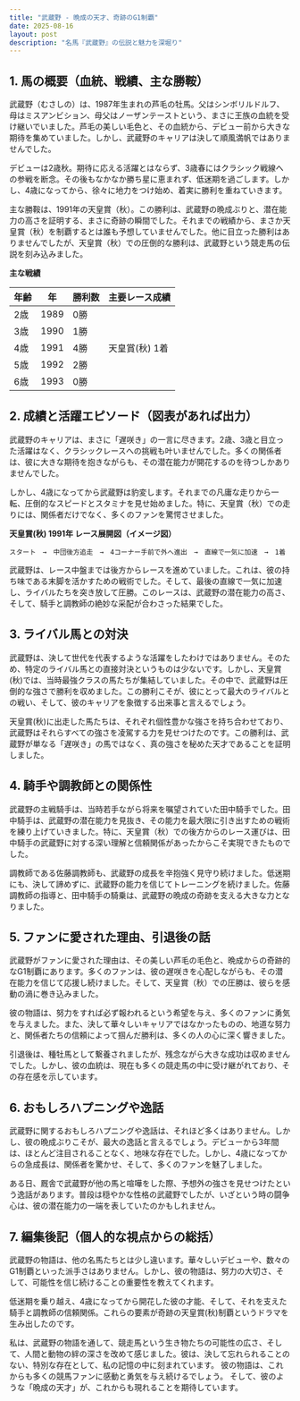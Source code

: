 ```yaml
---
title: "武蔵野 - 晩成の天才、奇跡のG1制覇"
date: 2025-08-16
layout: post
description: "名馬『武蔵野』の伝説と魅力を深堀り"
---
```


## 1. 馬の概要（血統、戦績、主な勝鞍）

武蔵野（むさしの）は、1987年生まれの芦毛の牡馬。父はシンボリルドルフ、母はミスアンビション、母父はノーザンテーストという、まさに王族の血統を受け継いでいました。芦毛の美しい毛色と、その血統から、デビュー前から大きな期待を集めていました。しかし、武蔵野のキャリアは決して順風満帆ではありませんでした。

デビューは2歳秋。期待に応える活躍とはならず、3歳春にはクラシック戦線への参戦を断念。その後もなかなか勝ち星に恵まれず、低迷期を過ごします。しかし、4歳になってから、徐々に地力をつけ始め、着実に勝利を重ねていきます。

主な勝鞍は、1991年の天皇賞（秋）。この勝利は、武蔵野の晩成ぶりと、潜在能力の高さを証明する、まさに奇跡の瞬間でした。それまでの戦績から、まさか天皇賞（秋）を制覇するとは誰も予想していませんでした。他に目立った勝利はありませんでしたが、天皇賞（秋）での圧倒的な勝利は、武蔵野という競走馬の伝説を刻み込みました。

**主な戦績**

| 年齢 | 年 | 勝利数 | 主要レース成績 |
|---|---|---|---|
| 2歳 | 1989 | 0勝 |  |
| 3歳 | 1990 | 1勝 |  |
| 4歳 | 1991 | 4勝 | 天皇賞(秋) 1着 |
| 5歳 | 1992 | 2勝 |  |
| 6歳 | 1993 | 0勝 |  |


## 2. 成績と活躍エピソード（図表があれば出力）

武蔵野のキャリアは、まさに「遅咲き」の一言に尽きます。2歳、3歳と目立った活躍はなく、クラシックレースへの挑戦も叶いませんでした。多くの関係者は、彼に大きな期待を抱きながらも、その潜在能力が開花するのを待つしかありませんでした。

しかし、4歳になってから武蔵野は豹変します。それまでの凡庸な走りから一転、圧倒的なスピードとスタミナを見せ始めました。特に、天皇賞（秋）での走りには、関係者だけでなく、多くのファンを驚愕させました。

**天皇賞(秋) 1991年 レース展開図（イメージ図）**

```
スタート　→　中団後方追走　→　4コーナー手前で外へ進出　→　直線で一気に加速　→　1着
```

武蔵野は、レース中盤までは後方からレースを進めていました。これは、彼の持ち味である末脚を活かすための戦術でした。そして、最後の直線で一気に加速し、ライバルたちを突き放して圧勝。このレースは、武蔵野の潜在能力の高さ、そして、騎手と調教師の絶妙な采配が合わさった結果でした。


## 3. ライバル馬との対決

武蔵野は、決して世代を代表するような活躍をしたわけではありません。そのため、特定のライバル馬との直接対決というものは少ないです。しかし、天皇賞(秋)では、当時最強クラスの馬たちが集結していました。その中で、武蔵野は圧倒的な強さで勝利を収めました。この勝利こそが、彼にとって最大のライバルとの戦い、そして、彼のキャリアを象徴する出来事と言えるでしょう。

天皇賞(秋)に出走した馬たちは、それぞれ個性豊かな強さを持ち合わせており、武蔵野はそれらすべての強さを凌駕する力を見せつけたのです。この勝利は、武蔵野が単なる「遅咲き」の馬ではなく、真の強さを秘めた天才であることを証明しました。


## 4. 騎手や調教師との関係性

武蔵野の主戦騎手は、当時若手ながら将来を嘱望されていた田中騎手でした。田中騎手は、武蔵野の潜在能力を見抜き、その能力を最大限に引き出すための戦術を練り上げていきました。特に、天皇賞（秋）での後方からのレース運びは、田中騎手の武蔵野に対する深い理解と信頼関係があったからこそ実現できたものでした。

調教師である佐藤調教師も、武蔵野の成長を辛抱強く見守り続けました。低迷期にも、決して諦めずに、武蔵野の能力を信じてトレーニングを続けました。佐藤調教師の指導と、田中騎手の騎乗は、武蔵野の晩成の奇跡を支える大きな力となりました。


## 5. ファンに愛された理由、引退後の話

武蔵野がファンに愛された理由は、その美しい芦毛の毛色と、晩成からの奇跡的なG1制覇にあります。多くのファンは、彼の遅咲きを心配しながらも、その潜在能力を信じて応援し続けました。そして、天皇賞（秋）での圧勝は、彼らを感動の渦に巻き込みました。

彼の物語は、努力をすれば必ず報われるという希望を与え、多くのファンに勇気を与えました。また、決して華々しいキャリアではなかったものの、地道な努力と、関係者たちの信頼によって掴んだ勝利は、多くの人の心に深く響きました。

引退後は、種牡馬として繋養されましたが、残念ながら大きな成功は収めませんでした。しかし、彼の血統は、現在も多くの競走馬の中に受け継がれており、その存在感を示しています。


## 6. おもしろハプニングや逸話

武蔵野に関するおもしろハプニングや逸話は、それほど多くはありません。しかし、彼の晩成ぶりこそが、最大の逸話と言えるでしょう。デビューから3年間は、ほとんど注目されることなく、地味な存在でした。しかし、4歳になってからの急成長は、関係者を驚かせ、そして、多くのファンを魅了しました。

ある日、厩舎で武蔵野が他の馬と喧嘩をした際、予想外の強さを見せつけたという逸話があります。普段は穏やかな性格の武蔵野でしたが、いざという時の闘争心は、彼の潜在能力の一端を表していたのかもしれません。


## 7. 編集後記（個人的な視点からの総括）

武蔵野の物語は、他の名馬たちとは少し違います。華々しいデビューや、数々のG1制覇といった派手さはありません。しかし、彼の物語は、努力の大切さ、そして、可能性を信じ続けることの重要性を教えてくれます。

低迷期を乗り越え、4歳になってから開花した彼の才能、そして、それを支えた騎手と調教師の信頼関係。これらの要素が奇跡の天皇賞(秋)制覇というドラマを生み出したのです。

私は、武蔵野の物語を通して、競走馬という生き物たちの可能性の広さ、そして、人間と動物の絆の深さを改めて感じました。彼は、決して忘れられることのない、特別な存在として、私の記憶の中に刻まれています。  彼の物語は、これからも多くの競馬ファンに感動と勇気を与え続けるでしょう。  そして、彼のような「晩成の天才」が、これからも現れることを期待しています。

